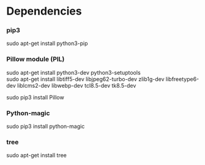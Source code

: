 # Dependencies

### pip3
sudo apt-get install python3-pip  

### Pillow module (PIL)
sudo apt-get install python3-dev python3-setuptools  
sudo apt-get install libtiff5-dev libjpeg62-turbo-dev zlib1g-dev libfreetype6-dev liblcms2-dev libwebp-dev tcl8.5-dev tk8.5-dev

sudo pip3 install Pillow  

### Python-magic
sudo pip3 install python-magic


### tree
sudo apt-get install tree
